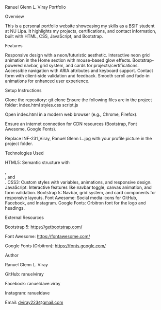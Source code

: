 Ranuel Glenn L. Viray Portfolio



Overview



This is a personal portfolio website showcasing my skills as a BSIT student at NU Lipa. It highlights my projects, certifications, and contact information, built with HTML, CSS, JavaScript, and Bootstrap.



Features



Responsive design with a neon/futuristic aesthetic.
Interactive neon grid animation in the Home section with mouse-based glow effects.
Bootstrap-powered navbar, grid system, and cards for projects/certifications.
Accessible navigation with ARIA attributes and keyboard support.
Contact form with client-side validation and feedback.
Smooth scroll and fade-in animations for enhanced user experience.


Setup Instructions




Clone the repository: git clone <repo-url>
Ensure the following files are in the project folder:
index.html
styles.css
script.js


Open index.html in a modern web browser (e.g., Chrome, Firefox).


Ensure an internet connection for CDN resources (Bootstrap, Font Awesome, Google Fonts).


Replace INF-231_Viray, Ranuel Glenn L..jpg with your profile picture in the project folder.

Technologies Used

HTML5: Semantic structure with <main>, <article>, and <nav>.
CSS3: Custom styles with variables, animations, and responsive design.
JavaScript: Interactive features like navbar toggle, canvas animation, and form validation.
Bootstrap 5: Navbar, grid system, and card components for responsive layouts.
Font Awesome: Social media icons for GitHub, Facebook, and Instagram.
Google Fonts: Orbitron font for the logo and headings.

External Resources

Bootstrap 5: https://getbootstrap.com/

Font Awesome: https://fontawesome.com/

Google Fonts (Orbitron): https://fonts.google.com/



Author


Ranuel Glenn L. Viray 

GitHub: ranuelviray 

Facebook: ranueldave.viray 

Instagram: ranueldave 

Email: dviray223@gmail.com

